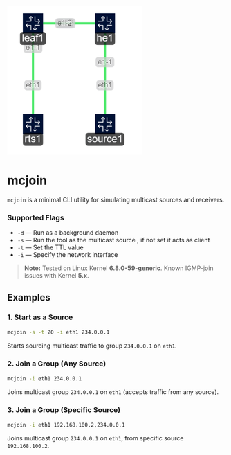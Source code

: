 ![mcast1](./mcast1.png)

# mcjoin

`mcjoin` is a minimal CLI utility for simulating multicast sources and receivers.

### Supported Flags

- `-d` — Run as a background daemon  
- `-s` — Run the tool as the multicast source , if not set it acts as client 
- `-t` — Set the TTL value  
- `-i` — Specify the network interface

> **Note:** Tested on Linux Kernel **6.8.0-59-generic**. Known IGMP-join issues with Kernel **5.x**.

## Examples

### 1. Start as a Source

```bash
mcjoin -s -t 20 -i eth1 234.0.0.1
```

Starts sourcing multicast traffic to group `234.0.0.1` on `eth1`. 

### 2. Join a Group (Any Source)

```bash
mcjoin -i eth1 234.0.0.1
```

Joins multicast group `234.0.0.1` on `eth1` (accepts traffic from any source).

### 3. Join a Group (Specific Source)

```bash
mcjoin -i eth1 192.168.100.2,234.0.0.1
```

Joins multicast group `234.0.0.1` on `eth1`, from specific source `192.168.100.2`.
